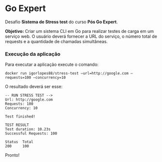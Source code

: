# Go Expert

Desafio **Sistema de Stress test** do curso **Pós Go Expert**.

**Objetivo:** Criar um sistema CLI em Go para realizar testes de carga em um serviço web. O usuário deverá fornecer a URL do serviço, o número total de requests e a quantidade de chamadas simultâneas.

### Execução da **aplicação**
Para executar a aplicação execute o comando:
```
docker run igorlopes88/stress-test —url=http://google.com —requests=100 —concurrency=10
```

O resultado deverá ser esse:

```
-- RUN STRESS TEST -->
Url: http://google.com
Requests: 100
Concurrency: 10

Test finished!

TEST RESULT
Test duration: 10.23s
Successful Requests: 100

Status  Total
200     100
```


Pronto!